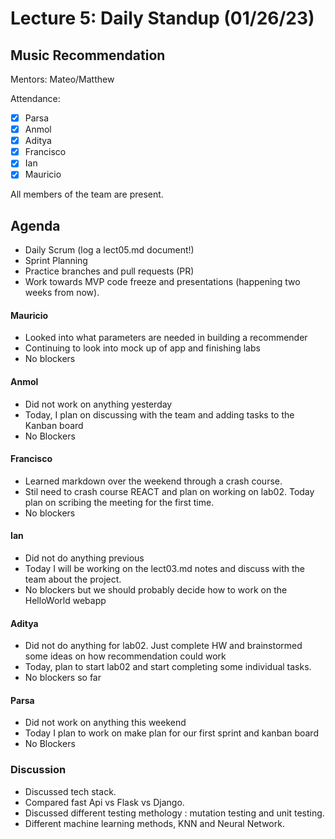 # Lecture 5: Daily Standup (01/26/23)
## Music Recommendation
Mentors: Mateo/Matthew

Attendance:
 - [X] Parsa
 - [X] Anmol
 - [X] Aditya
 - [X] Francisco
 - [X] Ian
 - [X] Mauricio

All members of the team are present.

## Agenda
- Daily Scrum (log a lect05.md document!)
- Sprint Planning
- Practice branches and pull requests (PR)
- Work towards MVP code freeze and presentations (happening two weeks from now).



#### Mauricio
- Looked into what parameters are needed in building a recommender
- Continuing to look into mock up of app and finishing labs
- No blockers

#### Anmol
- Did not work on anything yesterday
- Today, I plan on discussing with the team and adding tasks to the Kanban board
- No Blockers

#### Francisco
- Learned markdown over the weekend through a crash course.
- Stil need to crash course REACT and plan on working on lab02. Today plan on scribing the meeting for the first time.
- No blockers

#### Ian
- Did not do anything previous
- Today I will be working on the lect03.md notes and discuss with the team about the project.
- No blockers but we should probably decide how to work on the HelloWorld webapp

#### Aditya
- Did not do anything for lab02. Just complete HW and brainstormed some ideas on how recommendation could work
- Today, plan to start lab02 and start completing some individual tasks.
- No blockers so far

#### Parsa
- Did not work on anything this weekend
- Today I plan to work on make plan for our first sprint and kanban board
- No Blockers

### Discussion

- Discussed tech stack. 
- Compared fast Api vs Flask vs Django. 
- Discussed different testing methology : mutation testing and unit testing. 
- Different machine learning methods, KNN and Neural Network. 
